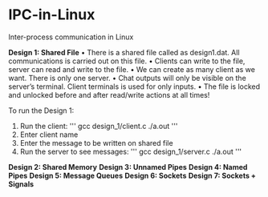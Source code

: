 # IPC-in-Linux
Inter-process communication in Linux

**Design 1: Shared File**
• There is a shared file called as design1.dat. All communications is carried out on this file.
• Clients can write to the file, server can read and write to the file.
• We can create as many client as we want. There is only one server.
• Chat outputs will only be visible on the server’s terminal. Client terminals is used for only inputs.
• The file is locked and unlocked before and after read/write actions at all times!

To run the Design 1:
1) Run the client:
'''
gcc design_1/client.c
./a.out
'''
2) Enter client name
3) Enter the message to be written on shared file
4) Run the server to see messages:
'''
gcc design_1/server.c
./a.out
'''

**Design 2: Shared Memory**
**Design 3: Unnamed Pipes**
**Design 4: Named Pipes**
**Design 5: Message Queues**
**Design 6: Sockets**
**Design 7: Sockets + Signals**
